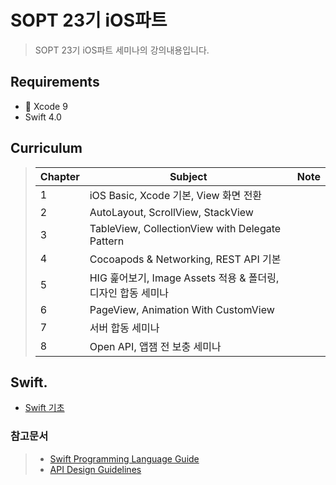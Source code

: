 # SOPT 23기 iOS파트
> SOPT 23기 iOS파트 세미나의 강의내용입니다.  


## Requirements

* 🔨  Xcode 9
* Swift 4.0


## Curriculum

> | Chapter | Subject                                  | Note |
> | --------- | --------------------------------- | ---- |
> | 1       | iOS Basic, Xcode 기본, View 화면 전환 |      |
> | 2      | AutoLayout, ScrollView, StackView |      |
> | 3      | TableView, CollectionView with Delegate Pattern |      |
> | 4      | Cocoapods & Networking, REST API 기본 |      |
> | 5      | HIG 훑어보기, Image Assets 적용 & 폴더링, 디자인 합동 세미나 |      |
> | 6      | PageView, Animation With CustomView |      |
> | 7      | 서버 합동 세미나 |      |
> | 8      | Open API, 앱잼 전 보충 세미나 |      |

## Swift.
* [Swift 기초](https://github.com/few28/23rd-iOS-Seminar/blob/master/Swift_Basic.md)

### 참고문서
> * [Swift Programming Language Guide](https://docs.swift.org/swift-book/LanguageGuide/TheBasics.html)  
> * [API Design Guidelines](https://swift.org/documentation/api-design-guidelines/)
